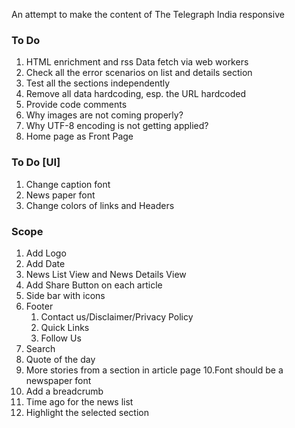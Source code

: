 An attempt to make the content of The Telegraph India responsive


### To Do

1. HTML enrichment and rss Data fetch via web workers
2. Check all the error scenarios on list and details section
3. Test all the sections independently
4. Remove all data hardcoding, esp. the URL hardcoded
5. Provide code comments
6. Why images are not coming properly?
7. Why UTF-8 encoding is not getting applied?
8. Home page as Front Page

### To Do [UI]
1. Change caption font
2. News paper font
3. Change colors of links and Headers

### Scope
1. Add Logo
2. Add Date
3. News List View and News Details View
4. Add Share Button on each article
5. Side bar with icons
6. Footer
    1. Contact us/Disclaimer/Privacy Policy
    2. Quick Links
    3. Follow Us
7. Search
8. Quote of the day
9. More stories from a section in article page
10.Font should be a newspaper font
11. Add a breadcrumb
12. Time ago for the news list
13. Highlight the selected section

